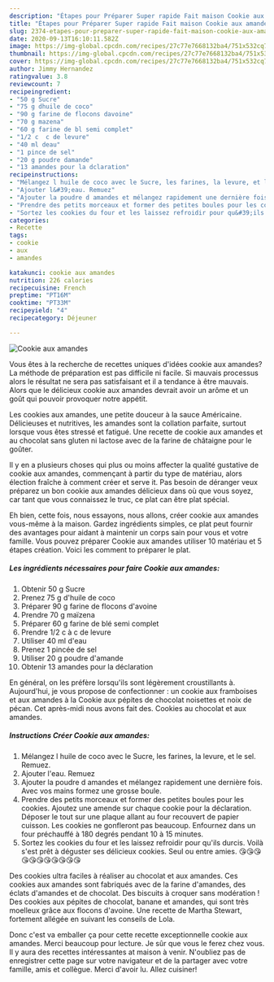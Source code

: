 ```yaml
---
description: "Étapes pour Préparer Super rapide Fait maison Cookie aux amandes"
title: "Étapes pour Préparer Super rapide Fait maison Cookie aux amandes"
slug: 2374-etapes-pour-preparer-super-rapide-fait-maison-cookie-aux-amandes
date: 2020-09-13T16:10:11.582Z
image: https://img-global.cpcdn.com/recipes/27c77e7668132ba4/751x532cq70/cookie-aux-amandes-photo-principale-de-la-recette.jpg
thumbnail: https://img-global.cpcdn.com/recipes/27c77e7668132ba4/751x532cq70/cookie-aux-amandes-photo-principale-de-la-recette.jpg
cover: https://img-global.cpcdn.com/recipes/27c77e7668132ba4/751x532cq70/cookie-aux-amandes-photo-principale-de-la-recette.jpg
author: Jimmy Hernandez
ratingvalue: 3.8
reviewcount: 7
recipeingredient:
- "50 g Sucre"
- "75 g dhuile de coco"
- "90 g farine de flocons davoine"
- "70 g mazena"
- "60 g farine de bl semi complet"
- "1/2 c  c de levure"
- "40 ml deau"
- "1 pince de sel"
- "20 g poudre damande"
- "13 amandes pour la dclaration"
recipeinstructions:
- "Mélangez l huile de coco avec le Sucre, les farines, la levure, et le sel. Remuez."
- "Ajouter l&#39;eau. Remuez"
- "Ajouter la poudre d amandes et mélangez rapidement une dernière fois. Avec vos mains formez une grosse boule."
- "Prendre des petits morceaux et former des petites boules pour les cookies. Ajoutez une amende sur chaque cookie pour la déclaration. Déposer le tout sur une plaque allant au four recouvert de papier cuisson. Les cookies ne gonfleront pas beaucoup. Enfournez dans un four préchauffé à 180 degrés pendant 10 à 15 minutes."
- "Sortez les cookies du four et les laissez refroidir pour qu&#39;ils durcis. Voilà s&#39;est prêt à déguster ses délicieux cookies. Seul ou entre amies. 😘😘😘😘😘😘😘😘😘😘😘"
categories:
- Recette
tags:
- cookie
- aux
- amandes

katakunci: cookie aux amandes 
nutrition: 226 calories
recipecuisine: French
preptime: "PT16M"
cooktime: "PT33M"
recipeyield: "4"
recipecategory: Déjeuner

---
```



![Cookie aux amandes](https://img-global.cpcdn.com/recipes/27c77e7668132ba4/751x532cq70/cookie-aux-amandes-photo-principale-de-la-recette.jpg)

Vous êtes à la recherche de recettes uniques d'idées cookie aux amandes? La méthode de préparation est pas difficile ni facile. Si mauvais processus alors le résultat ne sera pas satisfaisant et il a tendance à être mauvais. Alors que le délicieux cookie aux amandes devrait avoir un arôme et un goût qui pouvoir provoquer notre appétit.

Les cookies aux amandes, une petite douceur à la sauce Américaine. Délicieuses et nutritives, les amandes sont la collation parfaite, surtout lorsque vous êtes stressé et fatigué. Une recette de cookie aux amandes et au chocolat sans gluten ni lactose avec de la farine de châtaigne pour le goûter.

Il y en a plusieurs choses qui plus ou moins affecter la qualité gustative de cookie aux amandes, commençant à partir du type de matériau, alors élection fraîche à comment créer et serve it. Pas besoin de déranger veux préparez un bon cookie aux amandes délicieux dans où que vous soyez, car tant que vous connaissez le truc, ce plat can être plat spécial.


Eh bien, cette fois, nous essayons, nous allons, créer cookie aux amandes vous-même à la maison. Gardez ingrédients simples, ce plat peut fournir des avantages pour aidant à maintenir un corps sain pour vous et votre famille. Vous pouvez préparer Cookie aux amandes utiliser 10 matériau et 5 étapes création. Voici les comment to préparer le plat.

<!--inarticleads1-->

##### Les ingrédients nécessaires pour faire Cookie aux amandes:

1. Obtenir 50 g Sucre
1. Prenez 75 g d&#39;huile de coco
1. Préparer 90 g farine de flocons d&#39;avoine
1. Prendre 70 g maïzena
1. Préparer 60 g farine de blé semi complet
1. Prendre 1/2 c à c de levure
1. Utiliser 40 ml d&#39;eau
1. Prenez 1 pincée de sel
1. Utiliser 20 g poudre d&#39;amande
1. Obtenir 13 amandes pour la déclaration


En général, on les préfère lorsqu&#39;ils sont légèrement croustillants à. Aujourd&#39;hui, je vous propose de confectionner : un cookie aux framboises et aux amandes à la Cookie aux pépites de chocolat noisettes et noix de pécan. Cet après-midi nous avons fait des. Cookies au chocolat et aux amandes. 

<!--inarticleads2-->

##### Instructions Créer Cookie aux amandes:

1. Mélangez l huile de coco avec le Sucre, les farines, la levure, et le sel. Remuez.
1. Ajouter l&#39;eau. Remuez
1. Ajouter la poudre d amandes et mélangez rapidement une dernière fois. Avec vos mains formez une grosse boule.
1. Prendre des petits morceaux et former des petites boules pour les cookies. Ajoutez une amende sur chaque cookie pour la déclaration. Déposer le tout sur une plaque allant au four recouvert de papier cuisson. Les cookies ne gonfleront pas beaucoup. Enfournez dans un four préchauffé à 180 degrés pendant 10 à 15 minutes.
1. Sortez les cookies du four et les laissez refroidir pour qu&#39;ils durcis. Voilà s&#39;est prêt à déguster ses délicieux cookies. Seul ou entre amies. 😘😘😘😘😘😘😘😘😘😘😘


Des cookies ultra faciles à réaliser au chocolat et aux amandes. Ces cookies aux amandes sont fabriqués avec de la farine d&#39;amandes, des éclats d&#39;amandes et de chocolat. Des biscuits à croquer sans modération ! Des cookies aux pépites de chocolat, banane et amandes, qui sont très moelleux grâce aux flocons d&#39;avoine. Une recette de Martha Stewart, fortement allégée en suivant les conseils de Lola. 


Donc c'est va emballer ça pour cette recette exceptionnelle cookie aux amandes. Merci beaucoup pour lecture. Je sûr que vous le ferez chez vous. Il y aura des recettes  intéressantes at maison à venir. N'oubliez pas de enregistrer cette page sur votre navigateur et de la partager avec votre famille, amis et collègue. Merci d'avoir lu. Allez cuisiner!

